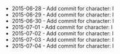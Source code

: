 - 2015-06-28 - Add commit for character: l
- 2015-06-29 - Add commit for character: l
- 2015-06-30 - Add commit for character: l
- 2015-07-01 - Add commit for character: l
- 2015-07-02 - Add commit for character: l
- 2015-07-03 - Add commit for character: l
- 2015-07-04 - Add commit for character: l
